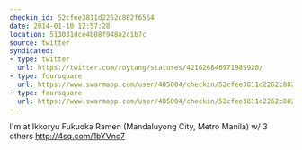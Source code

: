 ```yaml
---
checkin_id: 52cfee3811d2262c802f6564
date: 2014-01-10 12:57:28
location: 513031dce4b08f948a2c1b7c
source: twitter
syndicated:
- type: twitter
  url: https://twitter.com/roytang/statuses/421626846971985920/
- type: foursquare
  url: https://www.swarmapp.com/user/405004/checkin/52cfee3811d2262c802f6564?s=8_Vf_sijMKXZ7MtLV4U584eJ1qI&ref=tw
- type: foursquare
  url: https://www.swarmapp.com/user/405004/checkin/52cfee3811d2262c802f6564?s=8_Vf_sijMKXZ7MtLV4U584eJ1qI&ref=tw
---
```


I'm at Ikkoryu Fukuoka Ramen (Mandaluyong City, Metro Manila) w/ 3 others http://4sq.com/1bYVnc7